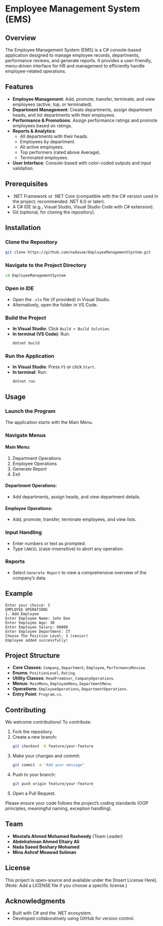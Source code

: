 ﻿# Employee Management System (EMS)

## Overview
The Employee Management System (EMS) is a C# console-based application designed to manage employee records, departments, performance reviews, and generate reports. It provides a user-friendly, menu-driven interface for HR and management to efficiently handle employee-related operations.

## Features
- **Employee Management**: Add, promote, transfer, terminate, and view employees (active, top, or terminated).
- **Department Management**: Create departments, assign department heads, and list departments with their employees.
- **Performance & Promotions**: Assign performance ratings and promote employees based on ratings.
- **Reports & Analytics**:
  - All departments with their heads.
  - Employees by department.
  - All active employees.
  - Top performers (rated above Average).
  - Terminated employees.
- **User Interface**: Console-based with color-coded outputs and input validation.

## Prerequisites
- .NET Framework or .NET Core (compatible with the C# version used in the project; recommended .NET 6.0 or later).
- A C# IDE (e.g., Visual Studio, Visual Studio Code with C# extension).
- Git (optional, for cloning the repository).

## Installation
### Clone the Repository
```bash
git clone https://github.com/nadasae/EmployeeManagementSystem.git
```

### Navigate to the Project Directory
```bash
cd EmployeeManagementSystem
```

### Open in IDE
- Open the `.sln` file (if provided) in Visual Studio.
- Alternatively, open the folder in VS Code.

### Build the Project
- **In Visual Studio**: Click `Build > Build Solution`.
- **In terminal (VS Code)**: Run:
  ```bash
  dotnet build
  ```

### Run the Application
- **In Visual Studio**: Press `F5` or click `Start`.
- **In terminal**: Run:
  ```bash
  dotnet run
  ```

## Usage
### Launch the Program
The application starts with the Main Menu.

### Navigate Menus
#### Main Menu:
1. Department Operations
2. Employee Operations
3. Generate Report
4. Exit

#### Department Operations:
- Add departments, assign heads, and view department details.

#### Employee Operations:
- Add, promote, transfer, terminate employees, and view lists.

### Input Handling
- Enter numbers or text as prompted.
- Type `CANCEL` (case-insensitive) to abort any operation.

### Reports
- Select `Generate Report` to view a comprehensive overview of the company’s data.

## Example
```
Enter your choice: 2
EMPLOYEE OPERATIONS
1. Add Employee
Enter Employee Name: John Doe
Enter Employee Age: 30
Enter Employee Salary: 60000
Enter Employee Department: IT
Choose The Position Level: 3 (senior)
Employee added successfully!
```

## Project Structure
- **Core Classes**: `Company`, `Department`, `Employee`, `PerformanceReview`.
- **Enums**: `PositionLevel`, `Rating`.
- **Utility Classes**: `ReadFromUser`, `CompanyOperations`.
- **Menus**: `MainMenu`, `EmployeeMenu`, `DepartmentMenu`.
- **Operations**: `EmployeeOperations`, `DepartmentOperations`.
- **Entry Point**: `Program.cs`.

## Contributing
We welcome contributions! To contribute:
1. Fork the repository.
2. Create a new branch:
   ```bash
   git checkout -b feature/your-feature
   ```
3. Make your changes and commit:
   ```bash
   git commit -m "Add your message"
   ```
4. Push to your branch:
   ```bash
   git push origin feature/your-feature
   ```
5. Open a Pull Request.

Please ensure your code follows the project’s coding standards (OOP principles, meaningful naming, exception handling).

## Team
- **Mostafa Ahmed Mohamed Rasheedy** (Team Leader)
- **Abdelrahman Ahmed Eltairy Ali**
- **Nada Saeed Beshary Mohamed**
- **Mina Ashraf Moawad Suliman**

## License
This project is open-source and available under the [Insert License Here]. (Note: Add a LICENSE file if you choose a specific license.)

## Acknowledgments
- Built with C# and the .NET ecosystem.
- Developed collaboratively using GitHub for version control.

